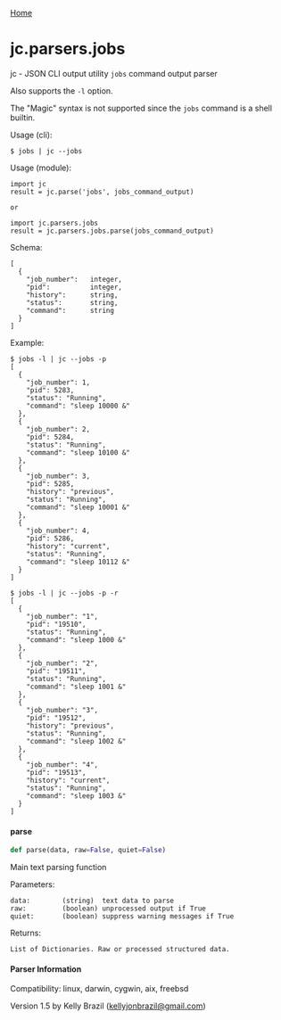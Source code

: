 [Home](https://kellyjonbrazil.github.io/jc/)
<a id="jc.parsers.jobs"></a>

# jc.parsers.jobs

jc - JSON CLI output utility `jobs` command output parser

Also supports the `-l` option.

The "Magic" syntax is not supported since the `jobs` command is a shell
builtin.

Usage (cli):

    $ jobs | jc --jobs

Usage (module):

    import jc
    result = jc.parse('jobs', jobs_command_output)

    or

    import jc.parsers.jobs
    result = jc.parsers.jobs.parse(jobs_command_output)

Schema:

    [
      {
        "job_number":   integer,
        "pid":          integer,
        "history":      string,
        "status":       string,
        "command":      string
      }
    ]

Example:

    $ jobs -l | jc --jobs -p
    [
      {
        "job_number": 1,
        "pid": 5283,
        "status": "Running",
        "command": "sleep 10000 &"
      },
      {
        "job_number": 2,
        "pid": 5284,
        "status": "Running",
        "command": "sleep 10100 &"
      },
      {
        "job_number": 3,
        "pid": 5285,
        "history": "previous",
        "status": "Running",
        "command": "sleep 10001 &"
      },
      {
        "job_number": 4,
        "pid": 5286,
        "history": "current",
        "status": "Running",
        "command": "sleep 10112 &"
      }
    ]

    $ jobs -l | jc --jobs -p -r
    [
      {
        "job_number": "1",
        "pid": "19510",
        "status": "Running",
        "command": "sleep 1000 &"
      },
      {
        "job_number": "2",
        "pid": "19511",
        "status": "Running",
        "command": "sleep 1001 &"
      },
      {
        "job_number": "3",
        "pid": "19512",
        "history": "previous",
        "status": "Running",
        "command": "sleep 1002 &"
      },
      {
        "job_number": "4",
        "pid": "19513",
        "history": "current",
        "status": "Running",
        "command": "sleep 1003 &"
      }
    ]

<a id="jc.parsers.jobs.parse"></a>

#### parse

```python
def parse(data, raw=False, quiet=False)
```

Main text parsing function

Parameters:

    data:        (string)  text data to parse
    raw:         (boolean) unprocessed output if True
    quiet:       (boolean) suppress warning messages if True

Returns:

    List of Dictionaries. Raw or processed structured data.

#### Parser Information
Compatibility:  linux, darwin, cygwin, aix, freebsd

Version 1.5 by Kelly Brazil (kellyjonbrazil@gmail.com)
